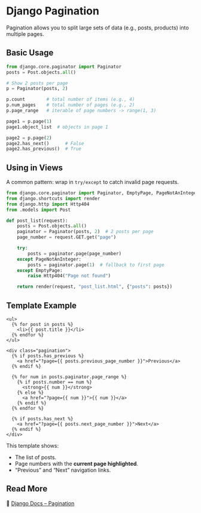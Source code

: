 # Django Pagination

Pagination allows you to split large sets of data (e.g., posts, products) into multiple pages.


## Basic Usage

```py
from django.core.paginator import Paginator
posts = Post.objects.all()

# Show 2 posts per page
p = Paginator(posts, 2)

p.count        # total number of items (e.g., 4)
p.num_pages    # total number of pages (e.g., 2)
p.page_range   # iterable of page numbers -> range(1, 3)

page1 = p.page(1)
page1.object_list  # objects in page 1

page2 = p.page(2)
page2.has_next()      # False
page2.has_previous()  # True
```


## Using in Views

A common pattern: wrap in `try/except` to catch invalid page requests.

```py
from django.core.paginator import Paginator, EmptyPage, PageNotAnInteger
from django.shortcuts import render
from django.http import Http404
from .models import Post

def post_list(request):
    posts = Post.objects.all()
    paginator = Paginator(posts, 2)  # 2 posts per page
    page_number = request.GET.get("page")

    try:
        posts = paginator.page(page_number)
    except PageNotAnInteger:
        posts = paginator.page(1)  # fallback to first page
    except EmptyPage:
        raise Http404("Page not found")

    return render(request, "post_list.html", {"posts": posts})
```


## Template Example

```django
<ul>
  {% for post in posts %}
    <li>{{ post.title }}</li>
  {% endfor %}
</ul>

<div class="pagination">
  {% if posts.has_previous %}
    <a href="?page={{ posts.previous_page_number }}">Previous</a>
  {% endif %}

  {% for num in posts.paginator.page_range %}
    {% if posts.number == num %}
      <strong>{{ num }}</strong>
    {% else %}
      <a href="?page={{ num }}">{{ num }}</a>
    {% endif %}
  {% endfor %}

  {% if posts.has_next %}
    <a href="?page={{ posts.next_page_number }}">Next</a>
  {% endif %}
</div>
```

This template shows:

* The list of posts.
* Page numbers with the **current page highlighted**.
* “Previous” and “Next” navigation links.


## Read More

📖 [Django Docs – Pagination](https://docs.djangoproject.com/en/5.2/topics/pagination/)

